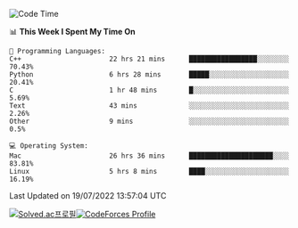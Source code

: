 
<!--START_SECTION:waka-->
![Code Time](http://img.shields.io/badge/Code%20Time-0%20secs-blue)

📊 **This Week I Spent My Time On** 

```text
💬 Programming Languages: 
C++                      22 hrs 21 mins      █████████████████░░░░░░░░   70.43% 
Python                   6 hrs 28 mins       █████░░░░░░░░░░░░░░░░░░░░   20.41% 
C                        1 hr 48 mins        █░░░░░░░░░░░░░░░░░░░░░░░░   5.69% 
Text                     43 mins             ░░░░░░░░░░░░░░░░░░░░░░░░░   2.26% 
Other                    9 mins              ░░░░░░░░░░░░░░░░░░░░░░░░░   0.5%

💻 Operating System: 
Mac                      26 hrs 36 mins      █████████████████████░░░░   83.81% 
Linux                    5 hrs 8 mins        ████░░░░░░░░░░░░░░░░░░░░░   16.19%

```


 Last Updated on 19/07/2022 13:57:04 UTC
<!--END_SECTION:waka-->
[![Solved.ac프로필](http://mazassumnida.wtf/api/generate_badge?boj=hckim96)](https://solved.ac/hckim96)[![CodeForces Profile](https://cf.leed.at?id=hckim96)](https://codeforces.com/profile/hckim96)

